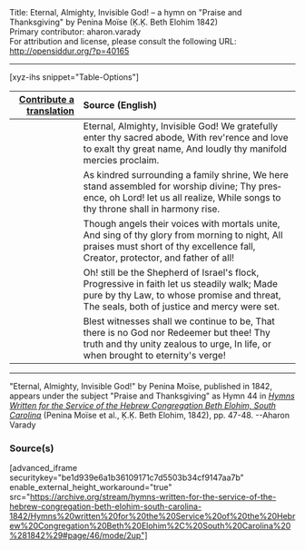 <html>
<head></head>
<body>
Title: Eternal, Almighty, Invisible God! – a hymn on "Praise and Thanksgiving" by Penina Moïse (Ḳ.Ḳ. Beth Elohim 1842)<br />
Primary contributor: aharon.varady<br />
For attribution and license, please consult the following URL: <a href="http://opensiddur.org/?p=40165">http://opensiddur.org/?p=40165</a>
<p />
<hr />

[xyz-ihs snippet="Table-Options"]<table style="margin-left: auto;margin-right: auto;" class="draggable">
<thead><tr><th id="x" style="text-align: right;"><a href="/contribute/upload">Contribute a translation</a></th><th style="text-align: left;">Source (English)</th></tr></thead>
<tbody>
<tr><td style="vertical-align:top;">
<div class="liturgy" lang="he" style="text-align: right;">

</div></td>

<td style="vertical-align:top;">
<div class="english" lang="en" style="text-align: left;">
Eternal, Almighty, Invisible God! 
We gratefully enter thy sacred abode, 
With rev'rence and love to exalt thy great name, 
And loudly thy manifold mercies proclaim. 
</div></td></tr>


<tr><td style="vertical-align:top;">
<div class="liturgy" lang="he" style="text-align: right;">

</div></td>

<td style="vertical-align:top;">
<div class="english" lang="en" style="text-align: left;">
As kindred surrounding a family shrine, 
We here stand assembled for worship divine; 
Thy presence, oh Lord! let us all realize, 
While songs to thy throne shall in harmony rise. 
</div></td></tr>


<tr><td style="vertical-align:top;">
<div class="liturgy" lang="he" style="text-align: right;">

</div></td>

<td style="vertical-align:top;">
<div class="english" lang="en" style="text-align: left;">
Though angels their voices with mortals unite, 
And sing of thy glory from morning to night, 
All praises must short of thy excellence fall, 
Creator, protector, and father of all! 
</div></td></tr>


<tr><td style="vertical-align:top;">
<div class="liturgy" lang="he" style="text-align: right;">

</div></td>

<td style="vertical-align:top;">
<div class="english" lang="en" style="text-align: left;">
Oh! still be the Shepherd of Israel's flock, 
Progressive in faith let us steadily walk; 
Made pure by thy Law, to whose promise and threat, 
The seals, both of justice and mercy were set. 
</div></td></tr>


<tr><td style="vertical-align:top;">
<div class="liturgy" lang="he" style="text-align: right;">

</div></td>

<td style="vertical-align:top;">
<div class="english" lang="en" style="text-align: left;">
Blest witnesses shall we continue to be, 
That there is no God nor Redeemer but thee! 
Thy truth and thy unity zealous to urge, 
In life, or when brought to eternity's verge!
</div></td></tr>
</tbody></table>

<hr />

"Eternal, Almighty, Invisible God!" by Penina Moïse, published in 1842, appears under the subject "Praise and Thanksgiving" as Hymn 44 in <em><a href="/?p=39305">Hymns Written for the Service of the Hebrew Congregation Beth Elohim, South Carolina</a></em> (Penina Moïse et al., Ḳ.Ḳ. Beth Elohim, 1842), pp. 47-48. --Aharon Varady

<h3>Source(s)</h3>

[advanced_iframe securitykey="be1d939e6a1b36109171c7d5503b34cf9147aa7b" enable_external_height_workaround="true" src="https://archive.org/stream/hymns-written-for-the-service-of-the-hebrew-congregation-beth-elohim-south-carolina-1842/Hymns%20written%20for%20the%20Service%20of%20the%20Hebrew%20Congregation%20Beth%20Elohim%2C%20South%20Carolina%20%281842%29#page/46/mode/2up"]

&nbsp; 

</body>
</html>